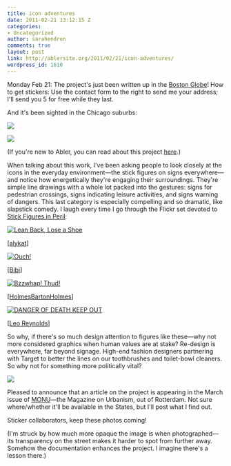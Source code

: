 ```yaml
---
title: icon adventures
date: 2011-02-21 13:12:15 Z
categories:
- Uncategorized
author: sarahendren
comments: true
layout: post
link: http://ablersite.org/2011/02/21/icon-adventures/
wordpress_id: 1610
---
```


Monday Feb 21: The project's just been written up in the [Boston Globe](http://www.boston.com/news/education/higher/articles/2011/02/21/cambridge_artist_sara_hendren_promotes_wheelchair_symbol_update/)! How to get stickers: Use the contact form to the right to send me your address; I'll send you 5 for free while they last.

And it's been sighted in the Chicago suburbs:

[![](http://ablersite.files.wordpress.com/2011/02/wheelchairsticker3.jpg)](http://ablersite.files.wordpress.com/2011/02/wheelchairsticker3.jpg)

[![](http://ablersite.files.wordpress.com/2011/02/wheelchairsticker2.jpg)](http://ablersite.files.wordpress.com/2011/02/wheelchairsticker2.jpg)

(If you're new to Abler, you can read about this project [here](http://www.ablersite.org/2010/12/life-in-the-edited-city/).)

When talking about this work, I've been asking people to look closely at the icons in the everyday environment—the stick figures on signs everywhere—and notice how energetically they're engaging their surroundings. They're simple line drawings with a whole lot packed into the gestures: signs for pedestrian crossings, signs indicating leisure activities, and signs warning of dangers. This last category is especially compelling and so dramatic, like slapstick comedy. I laugh every time I go through the Flickr set devoted to [Stick Figures in Peril](http://www.flickr.com/groups/stickfiguresinperil/):

[![Lean Back, Lose a Shoe](http://farm6.static.flickr.com/5136/5452376821_51934f838e.jpg)](http://www.flickr.com/photos/alykat/5452376821/)

[[alykat](http://www.flickr.com/photos/alykat/5452376821/in/pool-stickfiguresinperil#/photos/alykat/5452376821/in/pool-52241664802@N01/)]

[![Ouch!](http://farm6.static.flickr.com/5209/5329784347_70ec756bc7.jpg)](http://www.flickr.com/photos/bibi/5329784347/)

[[Bibi](http://www.flickr.com/photos/bibi/5329784347/in/pool-stickfiguresinperil#/photos/bibi/5329784347/in/pool-52241664802@N01/)]

[![Bzzwhap! Thud!](http://farm3.static.flickr.com/2744/4146658888_677fe871bc.jpg)](http://www.flickr.com/photos/holmesbartonholmes/4146658888/)

[[HolmesBartonHolmes](http://www.flickr.com/photos/holmesbartonholmes/4146658888/in/set-72157618328846163/)]

[![DANGER OF DEATH KEEP OUT](http://farm6.static.flickr.com/5133/5441547888_e6d623bbcb.jpg)](http://www.flickr.com/photos/lwr/5441547888/)

[[Leo Reynolds](http://www.flickr.com/photos/lwr/5441547888/in/pool-stickfiguresinperil#/photos/lwr/5441547888/in/pool-52241664802@N01/)]

So why, if there's so much design attention to figures like these—why not more considered graphics when human values are at stake? Re-design is everywhere, far beyond signage. High-end fashion designers partnering with Target to better the lines on our toothbrushes and toilet-bowl cleaners. So why not for something more politically vital?

[![](http://ablersite.files.wordpress.com/2011/02/wheelchairchicago1.jpg)](http://ablersite.files.wordpress.com/2011/02/wheelchairchicago1.jpg)

Pleased to announce that an article on the project is appearing in the March issue of [MONU](http://www.monu-magazine.com/)—the Magazine on Urbanism, out of Rotterdam. Not sure where/whether it'll be available in the States, but I'll post what I find out.

Sticker collaborators, keep these photos coming!

(I'm struck by how much more opaque the image is when photographed—its transparency on the street makes it harder to spot from further away. Somehow the documentation enhances the project. I imagine there's a lesson there.)
